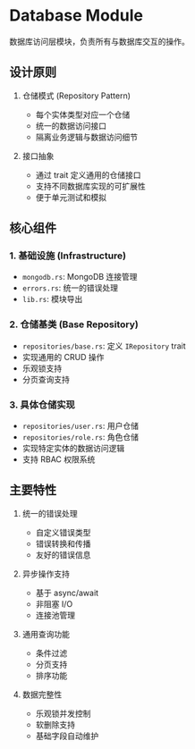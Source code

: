# Database Module

数据库访问层模块，负责所有与数据库交互的操作。

## 设计原则

1. 仓储模式 (Repository Pattern)

   - 每个实体类型对应一个仓储
   - 统一的数据访问接口
   - 隔离业务逻辑与数据访问细节

2. 接口抽象
   - 通过 trait 定义通用的仓储接口
   - 支持不同数据库实现的可扩展性
   - 便于单元测试和模拟

## 核心组件

### 1. 基础设施 (Infrastructure)

- `mongodb.rs`: MongoDB 连接管理
- `errors.rs`: 统一的错误处理
- `lib.rs`: 模块导出

### 2. 仓储基类 (Base Repository)

- `repositories/base.rs`: 定义 `IRepository` trait
- 实现通用的 CRUD 操作
- 乐观锁支持
- 分页查询支持

### 3. 具体仓储实现

- `repositories/user.rs`: 用户仓储
- `repositories/role.rs`: 角色仓储
- 实现特定实体的数据访问逻辑
- 支持 RBAC 权限系统

## 主要特性

1. 统一的错误处理

   - 自定义错误类型
   - 错误转换和传播
   - 友好的错误信息

2. 异步操作支持

   - 基于 async/await
   - 非阻塞 I/O
   - 连接池管理

3. 通用查询功能

   - 条件过滤
   - 分页支持
   - 排序功能

4. 数据完整性
   - 乐观锁并发控制
   - 软删除支持
   - 基础字段自动维护
